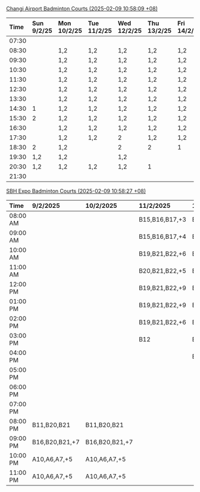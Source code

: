 [Changi Airport Badminton Courts (2025-02-09 10:58:09 +08)](https://www.carc.org.sg/FacilityBooking.aspx)

| Time   | Sun 9/2/25   | Mon 10/2/25   | Tue 11/2/25   | Wed 12/2/25   | Thu 13/2/25   | Fri 14/2/25   | Sat 15/2/25   |
|:-------|:-------------|:--------------|:--------------|:--------------|:--------------|:--------------|:--------------|
| 07:30  |              |               |               |               |               |               |               |
| 08:30  |              | 1,2           | 1,2           | 1,2           | 1,2           | 1,2           |               |
| 09:30  |              | 1,2           | 1,2           | 1,2           | 1,2           | 1,2           | 1             |
| 10:30  |              | 1,2           | 1,2           | 1,2           | 1,2           | 1,2           | 1             |
| 11:30  |              | 1,2           | 1,2           | 1,2           | 1,2           | 1,2           | 1,2           |
| 12:30  |              | 1,2           | 1,2           | 1,2           | 1,2           | 1,2           | 1,2           |
| 13:30  |              | 1,2           | 1,2           | 1,2           | 1,2           | 1,2           | 1,2           |
| 14:30  | 1            | 1,2           | 1,2           | 1,2           | 1,2           | 1,2           | 2             |
| 15:30  | 2            | 1,2           | 1,2           | 1,2           | 1,2           | 1,2           | 1             |
| 16:30  |              | 1,2           | 1,2           | 1,2           | 1,2           | 1,2           | 1             |
| 17:30  |              | 1,2           | 1,2           | 2             | 1,2           | 1,2           | 2             |
| 18:30  | 2            | 1,2           |               | 2             | 2             | 1             | 1,2           |
| 19:30  | 1,2          | 1,2           |               | 1,2           |               |               | 1,2           |
| 20:30  | 1,2          | 1,2           | 1,2           | 1,2           | 1             |               | 1,2           |
| 21:30  |              |               |               |               |               |               |               |

[SBH Expo Badminton Courts (2025-02-09 10:58:27 +08)](https://singaporebadmintonhall.getomnify.com/widgets/O3MRKGBH359GA55KHMG1RD)

| Time     | 9/2/2025       | 10/2/2025      | 11/2/2025      | 12/2/2025      | 13/2/2025      | 14/2/2025      | 15/2/2025      |
|:---------|:---------------|:---------------|:---------------|:---------------|:---------------|:---------------|:---------------|
| 08:00 AM |                |                | B15,B16,B17,+3 | B19,B21,B22,+9 | B19,B21,B22,+8 | B19,B21,B22,+9 | B15,B16,B17,+4 |
| 09:00 AM |                |                | B15,B16,B17,+4 | B19,B21,B22,+9 | B19,B21,B22,+9 | B20,B21,B22,+7 | B15,B16,B17,+4 |
| 10:00 AM |                |                | B19,B21,B22,+6 | B19,B20,B21,+3 | B19,B20,B22,+6 | B18,B20,B21,+6 | B16,B19,B20,+4 |
| 11:00 AM |                |                | B20,B21,B22,+5 | B19,B20,B21,+5 | B19,B20,B22,+6 | B19,B20,B21,+8 | B16,B19,B20,+4 |
| 12:00 PM |                |                | B19,B21,B22,+9 | B19,B21,B22,+7 | B19,B21,B22,+9 | B19,B21,B22,+9 | B19,B21,B22,+9 |
| 01:00 PM |                |                | B19,B21,B22,+9 | B19,B21,B22,+7 | B19,B21,B22,+9 | B19,B21,B22,+8 | B19,B21,B22,+9 |
| 02:00 PM |                |                | B19,B21,B22,+6 | B19,B21,B22,+8 | B19,B20,B21,+8 | B19,B20,B21,+4 | B19,B21,B22,+6 |
| 03:00 PM |                |                | B12            | B18,B19,B20,+4 | B19,B20,B21,+3 | B19,B20,B21,+3 |                |
| 04:00 PM |                |                |                | B12,B13,B16,+1 |                |                |                |
| 05:00 PM |                |                |                |                |                |                |                |
| 06:00 PM |                |                |                |                |                |                |                |
| 07:00 PM |                |                |                |                |                |                |                |
| 08:00 PM | B11,B20,B21    | B11,B20,B21    |                |                |                |                |                |
| 09:00 PM | B16,B20,B21,+7 | B16,B20,B21,+7 |                |                |                |                |                |
| 10:00 PM | A10,A6,A7,+5   | A10,A6,A7,+5   |                |                |                |                | B20,B21,B22,+9 |
| 11:00 PM | A10,A6,A7,+5   | A10,A6,A7,+5   |                |                |                |                | B20,B21,B22,+9 |
